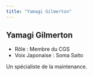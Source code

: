 ```yaml
---
title: "Yamagi Gilmerton"
---
```


Yamagi Gilmerton
----------------



* Rôle : Membre du CGS
* Voix Japonaise : Soma Saito


Un spécialiste de la maintenance.



